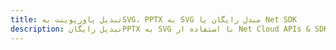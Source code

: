 ---title: تبدیل پاورپوینت بهSVG، PPTX به SVG مبدل رایگان یا Net SDKdescription: تبدیل رایگانPPTX به SVG با استفاده از Net Cloud APIs & SDK. همچنین اسناد Microsoft PowerPoint را در Cloud ایجاد، ویرایش و رندر کنید.---